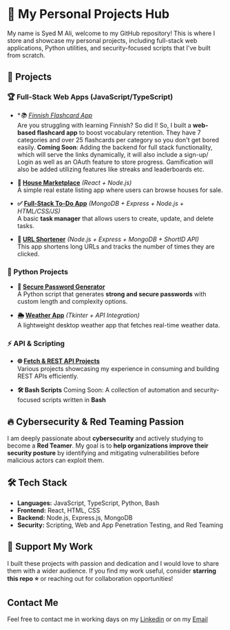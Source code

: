 # 🚀 My Personal Projects Hub

My name is Syed M Ali, welcome to my GitHub repository! This is where I store and showcase my personal projects, including full-stack web applications, Python utilities, and security-focused scripts that I've built from scratch.  

## 📂 Projects  

### 🏆 Full-Stack Web Apps (JavaScript/TypeScript)  
- **📚 [Finnish Flashcard App](https://github.com/alimuneeb24/Programming-Projs-Syed-Ali/tree/main/Javascript-Typescript%20Projects/Finnish%20Flashcards)*  
  Are you struggling with learning Finnish? So did I! So, I built a **web-based flashcard app** to boost vocabulary retention. They have 7 categories and over 25 flashcards per category so you don't get bored easily.
  **Coming Soon**: Adding the backend for full stack functionality, which will serve the links dynamically, it will also include a sign-up/ Login as well as an OAuth feature to store progress. Gamification will also be added utilizing features like streaks and leaderboards etc.

- **🏡 [House Marketplace](https://github.com/alimuneeb24/Programming-Projs-Syed-Ali/tree/main/Javascript-Typescript%20Projects/Sell%20and%20Buy%20Houses)** *(React + Node.js)*  
  A simple real estate listing app where users can browse houses for sale.  

- **✅ [Full-Stack To-Do App](https://github.com/alimuneeb24/Programming-Projs-Syed-Ali/tree/main/Javascript-Typescript%20Projects/To-do%20App)** *(MongoDB + Express + Node.js + HTML/CSS/JS)*  
  A basic **task manager** that allows users to create, update, and delete tasks.  

- **🔗 [URL Shortener](https://github.com/alimuneeb24/Programming-Projs-Syed-Ali/tree/main/Javascript-Typescript%20Projects/URL%20Shortener)** *(Node.js + Express + MongoDB + ShortID API)*  
  This app shortens long URLs and tracks the number of times they are clicked.  

### 🐍 Python Projects  
- **🔑 [Secure Password Generator](https://github.com/alimuneeb24/Programming-Projs-Syed-Ali/tree/main/Python%20Projects/password-generator)**  
  A Python script that generates **strong and secure passwords** with custom length and complexity options.  

- **🌦️ [Weather App](https://github.com/alimuneeb24/Programming-Projs-Syed-Ali/tree/main/Python%20Projects/weather%20app)** *(Tkinter + API Integration)*  
  A lightweight desktop weather app that fetches real-time weather data.  

### ⚡ API & Scripting  
- **🌐 [Fetch & REST API Projects](https://github.com/alimuneeb24/Programming-Projs-Syed-Ali/tree/main/Javascript-Typescript%20Projects/Fetch%20API%20Names/src)**  
  Various projects showcasing my experience in consuming and building REST APIs efficiently.  

- **🛠 Bash Scripts** 
  Coming Soon:  A collection of automation and security-focused scripts written in **Bash** 

## 🔥 Cybersecurity & Red Teaming Passion  
I am deeply passionate about **cybersecurity** and actively studying to become a **Red Teamer**. My goal is to **help organizations improve their security posture** by identifying and mitigating vulnerabilities before malicious actors can exploit them.  

## 🛠️ Tech Stack  
- **Languages:** JavaScript, TypeScript, Python, Bash
- **Frontend:** React, HTML, CSS  
- **Backend:** Node.js, Express.js, MongoDB  
- **Security:** Scripting, Web and App Penetration Testing, and Red Teaming

## 🙏 Support My Work  
I built these projects with passion and dedication and I would love to share them with a wider audience. If you find my work useful, consider **starring this repo ⭐** or reaching out for collaboration opportunities!  

## Contact Me
Feel free to contact me in working days on my [Linkedin](https://www.linkedin.com/in/smmuneebali/) or on my [Email](mailto:24muneebsmma@gmail.com)

